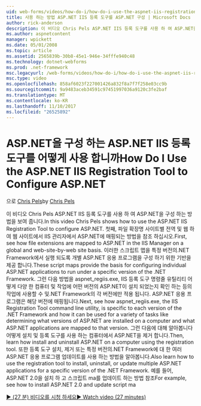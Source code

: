 ```yaml
---
uid: web-forms/videos/how-do-i/how-do-i-use-the-aspnet-iis-registration-tool-to-configure-aspnet
title: 사용 하는 방법 ASP.NET IIS 등록 도구를 ASP.NET 구성 | Microsoft Docs
author: rick-anderson
description: 이 비디오 Chris Pels ASP.NET IIS 등록 도구를 사용 하 여 ASP.NET을 구성 하는 방법을 보여 줍니다. 첫째, 파일 확장명의 asp.net에 매핑되는 방법을 참조는 중...
ms.author: aspnetcontent
manager: wpickett
ms.date: 05/01/2008
ms.topic: article
ms.assetid: 2565839b-30b8-45e1-946e-34fffe940c48
ms.technology: dotnet-webforms
ms.prod: .net-framework
msc.legacyurl: /web-forms/videos/how-do-i/how-do-i-use-the-aspnet-iis-registration-tool-to-configure-aspnet
msc.type: video
ms.openlocfilehash: 858af6023f227001426a832f8a7f7f258e03cc9b
ms.sourcegitcommit: 9a9483aceb34591c97451997036a9120c3fe2baf
ms.translationtype: MT
ms.contentlocale: ko-KR
ms.lasthandoff: 11/10/2017
ms.locfileid: "26525892"
---
```

<a name="how-do-i-use-the-aspnet-iis-registration-tool-to-configure-aspnet"></a><span data-ttu-id="7c219-104">ASP.NET을 구성 하는 ASP.NET IIS 등록 도구를 어떻게 사용 합니까</span><span class="sxs-lookup"><span data-stu-id="7c219-104">How Do I Use the ASP.NET IIS Registration Tool to Configure ASP.NET</span></span>
====================
<span data-ttu-id="7c219-105">으로 [Chris Pels](https://twitter.com/chrispels)</span><span class="sxs-lookup"><span data-stu-id="7c219-105">by [Chris Pels](https://twitter.com/chrispels)</span></span>

<span data-ttu-id="7c219-106">이 비디오 Chris Pels ASP.NET IIS 등록 도구를 사용 하 여 ASP.NET을 구성 하는 방법을 보여 줍니다.</span><span class="sxs-lookup"><span data-stu-id="7c219-106">In this video Chris Pels shows how to use the ASP.NET IIS Registration Tool to configure ASP.NET.</span></span> <span data-ttu-id="7c219-107">첫째, 파일 확장명 사이트별 전역 및 웹 하 여 웹 사이트에서 IIS 관리자에서 ASP.NET에 매핑되는 방법을 참조 하십시오.</span><span class="sxs-lookup"><span data-stu-id="7c219-107">First, see how file extensions are mapped to ASP.NET in the IIS Manager on a global and web-site-by-web site basis.</span></span> <span data-ttu-id="7c219-108">이러한 스크립트 맵을 특정 버전의.NET Framework에서 실행 되도록 개별 ASP.NET 응용 프로그램을 구성 하기 위한 기반을 제공 합니다.</span><span class="sxs-lookup"><span data-stu-id="7c219-108">These script maps provide the basis for configuring individual ASP.NET applications to run under a specific version of the .NET Framework.</span></span> <span data-ttu-id="7c219-109">그런 다음 방법을 aspnet\_regiis.exe, IIS 등록 도구 명령줄 유틸리티 어떻게 다양 한 컴퓨터 및 작업에 어떤 버전의 ASP.NET이 설치 되었는지 확인 하는 등의 작업에 사용할 수 및.NET Framework의 각 버전에만 적용 됩니다. ASP.NET 응용 프로그램은 해당 버전에 매핑됩니다.</span><span class="sxs-lookup"><span data-stu-id="7c219-109">Next, see how aspnet\_regiis.exe, the IIS Registration Tool command line utility, is specific to each version of the .NET Framework and how it can be used for a variety of tasks like determining what versions of ASP.NET are installed on a computer and what ASP.NET applications are mapped to that version.</span></span> <span data-ttu-id="7c219-110">그런 다음에 대해 알아봅니다 어떻게 설치 및 등록 도구를 사용 하는 컴퓨터에서 ASP.NET을 제거 합니다.</span><span class="sxs-lookup"><span data-stu-id="7c219-110">Then, learn how install and uninstall ASP.NET on a computer using the registration tool.</span></span> <span data-ttu-id="7c219-111">또한 등록 도구 설치, 제거 또는 특정 버전의.NET Framework에 대 한 여러 ASP.NET 응용 프로그램 업데이트를 사용 하는 방법을 알아봅니다.</span><span class="sxs-lookup"><span data-stu-id="7c219-111">Also learn how to use the registration tool to install, uninstall, or update multiple ASP.NET applications for a specific version of the .NET Framework.</span></span> <span data-ttu-id="7c219-112">예를 들어, ASP.NET 2.0을 설치 하 고 스크립트 ma를 업데이트 하는 방법 참조</span><span class="sxs-lookup"><span data-stu-id="7c219-112">For example, see how to install ASP.NET 2.0 and update script ma</span></span>

[<span data-ttu-id="7c219-113">&#9654; (27 분) 비디오를 시청 하세요</span><span class="sxs-lookup"><span data-stu-id="7c219-113">&#9654; Watch video (27 minutes)</span></span>](https://channel9.msdn.com/Blogs/ASP-NET-Site-Videos/how-do-i-use-the-aspnet-iis-registration-tool-to-configure-aspnet)

